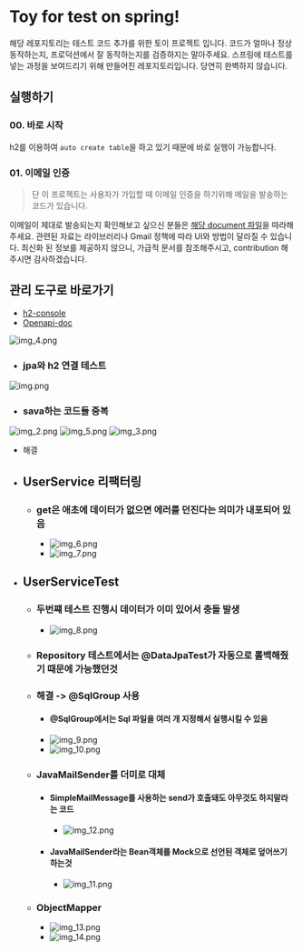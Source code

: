 # Toy for test on spring!

해당 레포지토리는 테스트 코드 추가를 위한 토이 프로젝트 입니다.
코드가 얼마나 정상 동작하는지, 프로덕션에서 잘 동작하는지를 검증하지는 말아주세요.
스프링에 테스트를 넣는 과정을 보여드리기 위해 만들어진 레포지토리입니다.
당연히 완벽하지 않습니다.

## 실행하기

### 00. 바로 시작

h2를 이용하여 `auto create table`을 하고 있기 때문에 바로 실행이 가능합니다.

### 01. 이메일 인증

> 단 이 프로젝트는 사용자가 가입할 때 이메일 인증을 하기위해 메일을 발송하는 코드가 있습니다.

이메일이 제대로 발송되는지 확인해보고 싶으신 분들은 [해당 document 파일](./document/connect-mail-sender.md)을 따라해주세요.
관련된 자료는 라이브러리나 Gmail 정책에 따라 UI와 방법이 달라질 수 있습니다.
최신화 된 정보를 제공하지 않으니, 가급적 문서를 참조해주시고, contribution 해주시면 감사하겠습니다.

## 관리 도구로 바로가기

- [h2-console](http://localhost:8080/h2-console)
- [Openapi-doc](http://localhost:8080/swagger-ui.html)

![img_4.png](img_4.png)
* ### jpa와 h2 연결 테스트
![img.png](img.png)
* ### sava하는 코드들 중복
![img_2.png](img_2.png)
![img_5.png](img_5.png)
![img_3.png](img_3.png)
* 해결

* ## UserService 리팩터링
  * ### get은 애초에 데이터가 없으면 에러를 던진다는 의미가 내포되어 있음
    * ![img_6.png](img_6.png)
    * ![img_7.png](img_7.png)
* ## UserServiceTest
  * ### 두번쨰 테스트 진행시 데이터가 이미 있어서 충돌 발생 
    * ![img_8.png](img_8.png)
  * ### Repository 테스트에서는 @DataJpaTest가 자동으로 롤백해줬기 때문에 가능했던것
  * ### 해결 -> @SqlGroup 사용
    * #### @SqlGroup에서는 Sql 파일을 여러 개 지정해서 실행시킬 수 있음
    * ![img_9.png](img_9.png)
    * ![img_10.png](img_10.png)
  * ### JavaMailSender를 더미로 대체
    * #### SimpleMailMessage를 사용하는 send가 호출돼도 아무것도 하지말라는 코드
      * ![img_12.png](img_12.png)
    * #### JavaMailSender라는 Bean객체를 Mock으로 선언된 객체로 덮어쓰기 하는것
      * ![img_11.png](img_11.png)

  * ### ObjectMapper
    * ![img_13.png](img_13.png)
    * ![img_14.png](img_14.png)